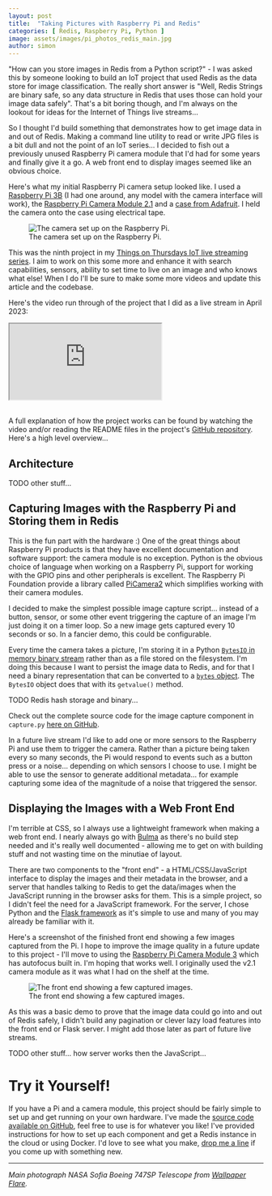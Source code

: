 ```yaml
---
layout: post
title:  "Taking Pictures with Raspberry Pi and Redis"
categories: [ Redis, Raspberry Pi, Python ]
image: assets/images/pi_photos_redis_main.jpg
author: simon
---
```

"How can you store images in Redis from a Python script?" - I was asked this by someone looking to build an IoT project that used Redis as the data store for image classification.  The really short answer is "Well, Redis Strings are binary safe, so any data structure in Redis that uses those can hold your image data safely".  That's a bit boring though, and I'm always on the lookout for ideas for the Internet of Things live streams...

So I thought I'd build something that demonstrates how to get image data in and out of Redis.  Making a command line utility to read or write JPG files is a bit dull and not the point of an IoT series... I decided to fish out a previously unused Raspberry Pi camera module that I'd had for some years and finally give it a go.  A web front end to display images seemed like an obvious choice.

Here's what my initial Raspberry Pi camera setup looked like.  I used a [Raspberry Pi 3B](https://www.raspberrypi.com/products/raspberry-pi-3-model-b/) (I had one around, any model with the camera interface will work), the [Raspberry Pi Camera Module 2.1](https://www.raspberrypi.com/products/camera-module-v2/) and a [case from Adafruit](https://www.adafruit.com/product/2256).  I held the camera onto the case using electrical tape.

<figure class="figure">
  <img src="{{ site.baseurl }}/assets/images/pi_photos_camera_setup.jpg" class="figure-img img-fluid" alt="The camera set up on the Raspberry Pi.">
  <figcaption class="figure-caption text-center">The camera set up on the Raspberry Pi.</figcaption>
</figure>

This was the ninth project in my [Things on Thursdays IoT live streaming series](/things-on-thursdays-livestreams/).  I aim to work on this some more and enhance it with search capabilities, sensors, ability to set time to live on an image and who knows what else!  When I do I'll be sure to make some more videos and update this article and the codebase.

Here's the video run through of the project that I did as a live stream in April 2023:

<div class="embed-responsive embed-responsive-16by9">
  <iframe class="embed-responsive-item" src="https://www.youtube.com/embed/OTDZIK55DX0?start=23" allowfullscreen></iframe>
</div><br/>

A full explanation of how the project works can be found by watching the video and/or reading the README files in the project's [GitHub repository](https://github.com/simonprickett/redis-pi-camera).  Here's a high level overview...

## Architecture

TODO other stuff...

## Capturing Images with the Raspberry Pi and Storing them in Redis

This is the fun part with the hardware :)   One of the great things about Raspberry Pi products is that they have excellent documentation and software support: the camera module is no exception.  Python is the obvious choice of language when working on a Raspberry Pi, support for working with the GPIO pins and other peripherals is excellent.  The Raspberry Pi Foundation provide a library called [PiCamera2](https://datasheets.raspberrypi.com/camera/picamera2-manual.pdf) which simplifies working with their camera modules.  

I decided to make the simplest possible image capture script... instead of a button, sensor, or some other event triggering the capture of an image I'm just doing it on a timer loop.  So a new image gets captured every 10 seconds or so.  In a fancier demo, this could be configurable.

Every time the camera takes a picture, I'm storing it in a Python [`BytesIO` in memory binary stream](https://docs.python.org/3/library/io.html#binary-i-o) rather than as a file stored on the filesystem.  I'm doing this because I want to persist the image data to Redis, and for that I need a binary representation that can be converted to a [`bytes` object](https://docs.python.org/3/library/stdtypes.html#bytes).  The `BytesIO` object does that with its `getvalue()` method.

TODO Redis hash storage and binary...

Check out the complete source code for the image capture component in `capture.py` [here on GitHub](https://github.com/simonprickett/redis-pi-camera/blob/main/pi/capture.py).

In a future live stream I'd like to add one or more sensors to the Raspberry Pi and use them to trigger the camera.  Rather than a picture being taken every so many seconds, the Pi would respond to events such as a button press or a noise... depending on which sensors I choose to use.  I might be able to use the sensor to generate additional metadata... for example capturing some idea of the magnitude of a noise that triggered the sensor.

## Displaying the Images with a Web Front End

I'm terrible at CSS, so I always use a lightweight framework when making a web front end.  I nearly always go with [Bulma](https://bulma.io/) as there's no build step needed and it's really well documented - allowing me to get on with building stuff and not wasting time on the minutiae of layout.

There are two components to the "front end" - a HTML/CSS/JavaScript interface to display the images and their metadata in the browser, and a server that handles talking to Redis to get the data/images when the JavaScript running in the browser asks for them.  This is a simple project, so I didn't feel the need for a JavaScript framework.  For the server, I chose Python and the [Flask framework](https://flask.palletsprojects.com/) as it's simple to use and many of you may already be familiar with it.

Here's a screenshot of the finished front end showing a few images captured from the Pi.  I hope to improve the image quality in a future update to this project - I'll move to using the [Raspberry Pi Camera Module 3](https://www.raspberrypi.com/products/camera-module-3/) which has autofocus built in.  I'm hoping that works well.  I originally used the v2.1 camera module as it was what I had on the shelf at the time. 

<figure class="figure">
  <img src="{{ site.baseurl }}/assets/images/pi_photos_server_component_running.png" class="figure-img img-fluid" alt="The front end showing a few captured images.">
  <figcaption class="figure-caption text-center">The front end showing a few captured images.</figcaption>
</figure>

As this was a basic demo to prove that the image data could go into and out of Redis safely, I didn't build any pagination or clever lazy load features into the front end or Flask server.  I might add those later as part of future live streams.

TODO other stuff... how server works then the JavaScript...

# Try it Yourself!

If you have a Pi and a camera module, this project should be fairly simple to set up and get running on your own hardware.  I've made the [source code available on GitHub](https://github.com/simonprickett/redis-pi-camera), feel free to use is for whatever you like!  I've provided instructions for how to set up each component and get a Redis instance in the cloud or using Docker.  I'd love to see what you make, [drop me a line](/contact/) if you come up with something new.

---
*Main photograph NASA Sofia Boeing 747SP Telescope from [Wallpaper Flare](https://www.wallpaperflare.com/white-nasa-airplane-stratosphere-dlr-boeing-747sp-infrared-telescope-wallpaper-sedrf/download).*

